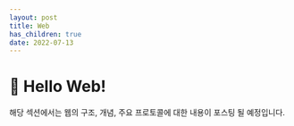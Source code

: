 ```yaml
---
layout: post
title: Web
has_children: true
date: 2022-07-13
---
```


# 👋 Hello Web!
해당 섹션에서는 웹의 구조, 개념, 주요 프로토콜에 대한 내용이 포스팅 될 예정입니다.

